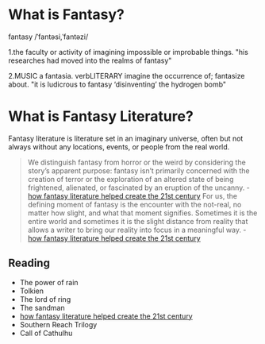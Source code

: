 # What is Fantasy?
fantasy
/ˈfantəsi,ˈfantəzi/

1.the faculty or activity of imagining impossible or improbable things.
"his researches had moved into the realms of fantasy"

2.MUSIC
a fantasia.
verbLITERARY
imagine the occurrence of; fantasize about.
"it is ludicrous to fantasy ‘disinventing’ the hydrogen bomb"

# What is Fantasy Literature?
Fantasy literature is literature set in an imaginary universe, often but not always without any locations, events, or people from the real world.

> We distinguish fantasy from horror or the weird by considering the story’s apparent purpose: fantasy isn’t primarily concerned with the creation of terror or the exploration of an altered state of being frightened, alienated, or fascinated by an eruption of the uncanny. -[how fantasy literature helped create the 21st century](https://electricliterature.com/jeff-ann-vandermeer-modern-fantasy/)
> For us, the defining moment of fantasy is the encounter with the not-real, no matter how slight, and what that moment signifies. Sometimes it is the entire world and sometimes it is the slight distance from reality that allows a writer to bring our reality into focus in a meaningful way. -[how fantasy literature helped create the 21st century](https://electricliterature.com/jeff-ann-vandermeer-modern-fantasy/)

## Reading
* The power of rain
* Tolkien
* The lord of ring
* The sandman
* [how fantasy literature helped create the 21st century](https://electricliterature.com/jeff-ann-vandermeer-modern-fantasy/)
* Southern Reach Trilogy
* Call of Cathulhu
